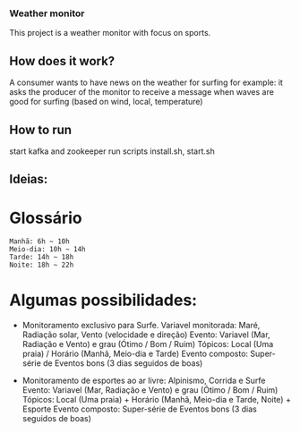 ### Weather monitor

This project is a weather monitor with focus on sports.


## How does it work?

A consumer wants to have news on the weather for surfing for example: it asks the producer of the monitor to receive a message when waves are good for surfing (based on wind, local, temperature)
<!-- This is wrong, need to know better what values to monitor -->

## How to run

start kafka and zookeeper
run scripts install.sh, start.sh



## Ideias:

# Glossário
    Manhã: 6h ~ 10h
    Meio-dia: 10h ~ 14h
    Tarde: 14h ~ 18h
    Noite: 18h ~ 22h
    
# Algumas possibilidades: 
- Monitoramento exclusivo para Surfe. Variavel monitorada: Maré, Radiação solar, Vento (velocidade e direção)
    Evento: Variavel (Mar, Radiação e Vento) e grau (Ótimo / Bom / Ruim)
    Tópicos: Local (Uma praia) / Horário (Manhã, Meio-dia e Tarde)
    Evento composto: Super-série de Eventos bons (3 dias seguidos de boas)
    
- Monitoramento de esportes ao ar livre: Alpinismo, Corrida e Surfe
    Evento: Variavel (Mar, Radiação e Vento) e grau (Ótimo / Bom / Ruim)
    Tópicos: Local (Uma praia) + Horário (Manhã, Meio-dia e Tarde, Noite) + Esporte 
    Evento composto: Super-série de Eventos bons (3 dias seguidos de boas)
      
        